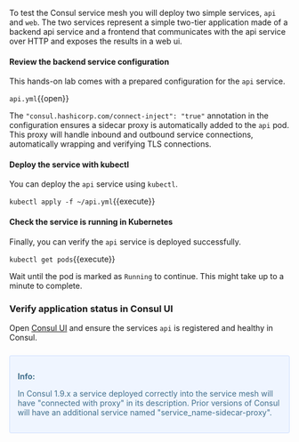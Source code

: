 To test the Consul service mesh you will deploy two simple services, `api` and `web`. The two services represent a simple two-tier application made of a backend api service and a frontend that communicates with the api service over HTTP and exposes the results in a web ui.

#### Review the backend service configuration

This hands-on lab comes with a prepared configuration for the `api` service.

`api.yml`{{open}}

The `"consul.hashicorp.com/connect-inject": "true"` annotation in the configuration ensures a sidecar proxy is automatically added to the `api` pod. This proxy will handle inbound and outbound service connections, automatically wrapping and verifying TLS connections.

#### Deploy the service with kubectl

You can deploy the `api` service using `kubectl`.

`kubectl apply -f ~/api.yml`{{execute}}

#### Check the service is running in Kubernetes

Finally, you can verify the `api` service is deployed successfully.

`kubectl get pods`{{execute}}

Wait until the pod is marked as `Running` to continue. This might take up to a minute to complete.

### Verify application status in Consul UI

Open [Consul UI](https://[[HOST_SUBDOMAIN]]-80-[[KATACODA_HOST]].environments.katacoda.com/ui) and ensure the services `api` is registered and healthy in Consul.

<div style="background-color:#eff5ff; color:#416f8c; border:1px solid #d0e0ff; padding:1em; border-radius:3px; margin:24px 0;">
  <p><strong>Info: </strong>
  
  In Consul 1.9.x a service deployed correctly into the service mesh will have "connected with proxy" in its description. Prior versions of Consul will have an additional service named "service_name-sidecar-proxy".

</p></div>
